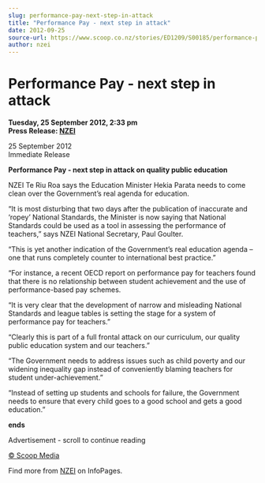 ```yaml
---
slug: performance-pay-next-step-in-attack
title: "Performance Pay - next step in attack"
date: 2012-09-25
source-url: https://www.scoop.co.nz/stories/ED1209/S00185/performance-pay-next-step-in-attack.htm
author: nzei
---
```

Performance Pay - next step in attack
=====================================

**Tuesday, 25 September 2012, 2:33 pm**  
**Press Release: [NZEI](https://info.scoop.co.nz/NZEI)**

25 September 2012  
Immediate Release

**Performance Pay - next step in attack on quality public education**

  
NZEI Te Riu Roa says the Education Minister Hekia Parata needs to come clean over the Government’s real agenda for education.

“It is most disturbing that two days after the publication of inaccurate and ‘ropey’ National Standards, the Minister is now saying that National Standards could be used as a tool in assessing the performance of teachers,” says NZEI National Secretary, Paul Goulter.

“This is yet another indication of the Government’s real education agenda – one that runs completely counter to international best practice.”

“For instance, a recent OECD report on performance pay for teachers found that there is no relationship between student achievement and the use of performance-based pay schemes.

“It is very clear that the development of narrow and misleading National Standards and league tables is setting the stage for a system of performance pay for teachers.”

“Clearly this is part of a full frontal attack on our curriculum, our quality public education system and our teachers.”

“The Government needs to address issues such as child poverty and our widening inequality gap instead of conveniently blaming teachers for student under-achievement.”

“Instead of setting up students and schools for failure, the Government needs to ensure that every child goes to a good school and gets a good education.”

  
**ends**

  

Advertisement - scroll to continue reading





[© Scoop Media](http://www.scoop.co.nz/about/terms.html)

Find more from [NZEI](https://info.scoop.co.nz/NZEI) on InfoPages.